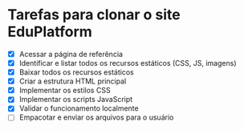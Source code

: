 # Tarefas para clonar o site EduPlatform

- [x] Acessar a página de referência
- [x] Identificar e listar todos os recursos estáticos (CSS, JS, imagens)
- [x] Baixar todos os recursos estáticos
- [x] Criar a estrutura HTML principal
- [x] Implementar os estilos CSS
- [x] Implementar os scripts JavaScript
- [x] Validar o funcionamento localmente
- [ ] Empacotar e enviar os arquivos para o usuário

